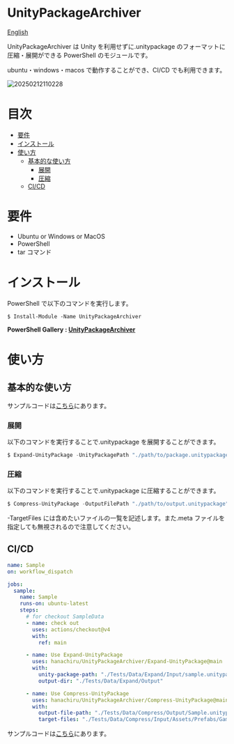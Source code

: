 # UnityPackageArchiver

[English](README.md)

UnityPackageArchiver は Unity を利用せずに.unitypackage のフォーマットに圧縮・展開ができる PowerShell のモジュールです。

ubuntu・windows・macos で動作することができ、CI/CD でも利用できます。

![20250212110228](https://github.com/user-attachments/assets/17b461ff-f43b-48a0-8f91-53378516840d)

# 目次

- [要件](#要件)
- [インストール](#インストール)
- [使い方](#使い方)
  - [基本的な使い方](#基本的な使い方)
    - [展開](#展開)
    - [圧縮](#圧縮)
  - [CI/CD](#CI/CD)

# 要件

- Ubuntu or Windows or MacOS
- PowerShell
- tar コマンド

# インストール

PowerShell で以下のコマンドを実行します。

```shell
$ Install-Module -Name UnityPackageArchiver
```

**PowerShell Gallery : [UnityPackageArchiver](https://www.powershellgallery.com/packages/UnityPackageArchiver)**

# 使い方

## 基本的な使い方

サンプルコードは[こちら](.github/workflows/sample.yml)にあります。

### 展開

以下のコマンドを実行することで.unitypackage を展開することができます。

```powershell
$ Expand-UnityPackage -UnityPackagePath "./path/to/package.unitypackage" -OutputDir "./output/directory"
```

### 圧縮

以下のコマンドを実行することで.unitypackage に圧縮することができます。

```powershell
$ Compress-UnityPackage -OutputFilePath "./path/to/output.unitypackage" -TargetFiles "./path/to/Assets/MyAsset.prefab", "./path/to/Assets/MyScript.cs"
```

-TargetFiles には含めたいファイルの一覧を記述します。また.meta ファイルを指定しても無視されるので注意してください。

## CI/CD

```yaml
name: Sample
on: workflow_dispatch

jobs:
  sample:
    name: Sample
    runs-on: ubuntu-latest
    steps:
      # for checkout SampleData
      - name: check out
        uses: actions/checkout@v4
        with:
          ref: main

      - name: Use Expand-UnityPackage
        uses: hanachiru/UnityPackageArchiver/Expand-UnityPackage@main
        with:
          unity-package-path: "./Tests/Data/Expand/Input/sample.unitypackage"
          output-dir: "./Tests/Data/Expand/Output"

      - name: Use Compress-UnityPackage
        uses: hanachiru/UnityPackageArchiver/Compress-UnityPackage@main
        with:
          output-file-path: "./Tests/Data/Compress/Output/Sample.unitypackage"
          target-files: "./Tests/Data/Compress/Input/Assets/Prefabs/GameObject.prefab, ./Tests/Data/Compress/Input/Assets/Scenes/SampleScene.unity, ./Tests/Data/Compress/Input/Assets/Scripts/Sample.cs, ./Tests/Data/Compress/Input/Assets/Scripts/Editor/SampleEditor.cs, ./Tests/Data/Compress/Input/Assets/Sprites/logo.png, ./Tests/Data/Compress/Input/Assets/Sprites/note.pdf"
```

サンプルコードは[こちら](.github/workflows/sample2.yml)にあります。
